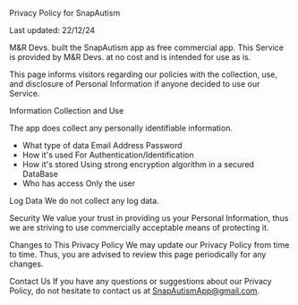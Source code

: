 Privacy Policy for SnapAutism

Last updated: 22/12/24

M&R Devs. built the SnapAutism app as free commercial app. This Service is provided by M&R Devs. at no cost and is intended for use as is.

This page informs visitors regarding our policies with the collection, use, and disclosure of Personal Information if anyone decided to use our Service.

Information Collection and Use

The app does collect any personally identifiable information.


- What type of data
Email Address
Password
- How it's used
For Authentication/Identification
- How it's stored
Using strong encryption algorithm in a secured DataBase
- Who has access
Only the user

Log Data
We do not collect any log data.



Security
We value your trust in providing us your Personal Information, thus we are striving to use commercially acceptable means of protecting it.

Changes to This Privacy Policy
We may update our Privacy Policy from time to time. Thus, you are advised to review this page periodically for any changes.

Contact Us
If you have any questions or suggestions about our Privacy Policy, do not hesitate to contact us at SnapAutismApp@gmail.com.
